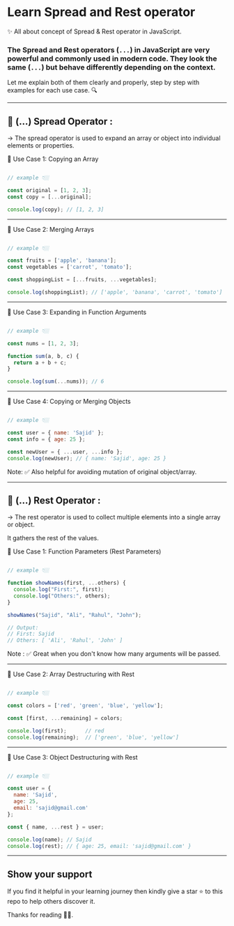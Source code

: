 # Learn Spread and Rest operator
✨ All about concept of Spread & Rest operator in JavaScript.


### The Spread and Rest operators (`...`) in JavaScript are very powerful and commonly used in modern code. They look the same (`...`) but behave differently depending on the context.

Let me explain both of them clearly and properly, step by step with examples for each use case. 🔍

---


## 🔹 (...) Spread Operator :

-> The spread operator is used to expand an array or object into individual elements or properties.


📌 Use Case 1: Copying an Array


```javascript 

// example 👇🏼

const original = [1, 2, 3];
const copy = [...original];

console.log(copy); // [1, 2, 3]

```

---


📌 Use Case 2: Merging Arrays


```javascript 

// example 👇🏼

const fruits = ['apple', 'banana'];
const vegetables = ['carrot', 'tomato'];

const shoppingList = [...fruits, ...vegetables];

console.log(shoppingList); // ['apple', 'banana', 'carrot', 'tomato']

```

---


📌 Use Case 3: Expanding in Function Arguments


```javascript 

// example 👇🏼

const nums = [1, 2, 3];

function sum(a, b, c) {
  return a + b + c;
}

console.log(sum(...nums)); // 6

```

---


📌 Use Case 4: Copying or Merging Objects


```javascript 

// example 👇🏼

const user = { name: 'Sajid' };
const info = { age: 25 };

const newUser = { ...user, ...info };
console.log(newUser); // { name: 'Sajid', age: 25 }

```

Note: ✅ Also helpful for avoiding mutation of original object/array.

---


## 🔸 (...) Rest Operator :

-> The rest operator is used to collect multiple elements into a single array or object.

   It gathers the rest of the values.


📌 Use Case 1: Function Parameters (Rest Parameters)


```javascript 

// example 👇🏼

function showNames(first, ...others) {
  console.log("First:", first);
  console.log("Others:", others);
}

showNames("Sajid", "Ali", "Rahul", "John");

// Output:
// First: Sajid
// Others: [ 'Ali', 'Rahul', 'John' ]

```

Note : ✅ Great when you don't know how many arguments will be passed.

---


📌 Use Case 2: Array Destructuring with Rest


```javascript 

// example 👇🏼

const colors = ['red', 'green', 'blue', 'yellow'];

const [first, ...remaining] = colors;

console.log(first);      // red
console.log(remaining);  // ['green', 'blue', 'yellow']

```

---


📌 Use Case 3: Object Destructuring with Rest


```javascript 

// example 👇🏼

const user = {
  name: 'Sajid',
  age: 25,
  email: 'sajid@gmail.com'
};

const { name, ...rest } = user;

console.log(name); // Sajid
console.log(rest); // { age: 25, email: 'sajid@gmail.com' }

```

---


## Show your support

If you find it helpful in your learning journey then kindly give a star ⭐ to this repo to help others discover it.

Thanks for reading 🙏🏼. 
